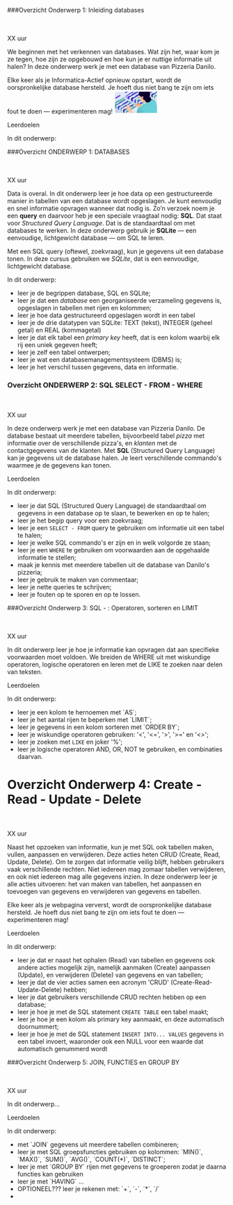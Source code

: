 ###Overzicht Onderwerp 1: Inleiding databases
 <div class="activity-item time-block">
    <div class="fa fa-clock-o fa-3x"><br></div>
    <br>XX uur
</div>


<p>We beginnen met het verkennen van databases. Wat zijn het, waar kom je ze 
tegen, hoe zijn ze opgebouwd en hoe kun je er nuttige informatie uit halen? 
In deze onderwerp werk je met een database van Pizzeria Danilo.</p>

<p>Elke keer als je Informatica-Actief opnieuw opstart, wordt de 
oorspronkelijke database hersteld. Je hoeft dus niet bang te zijn om iets 
fout te doen — experimenteren mag!

<img src="https://raw.githubusercontent.com/rweeda/PythonIA/main/sql/img/H1_overzicht.png" width="100">
</p>


<p>Leerdoelen</p>

In dit onderwerp:



###Overzicht ONDERWERP 1: DATABASES
 <div class="activity-item time-block">
    <div class="fa fa-clock-o fa-3x"><br></div>
    <br>XX uur
</div>


<p>Data is overal. In dit onderwerp leer je hoe data op een gestructureerde manier in tabellen van een database wordt opgeslagen. Je kunt eenvoudig en snel informatie opvragen wanneer dat nodig is. Zo’n verzoek noem je een <b>query</b> en daarvoor heb je een speciale vraagtaal
nodig: <b>SQL</b>. Dat staat voor <i>Structured Query Language</i>. Dat is de standaardtaal om met databases te werken.
In deze onderwerp gebruik je <b>SQLite</b> — een eenvoudige, lichtgewicht database — om SQL te leren.

Met een SQL query (oftewel, zoekvraag), kun je gegevens uit een database tonen. In deze cursus gebruiken we <i>SQLite</i>, dat is een eenvoudige, lichtgewicht database.</p>


In dit onderwerp:

<ul>
<li>leer je de begrippen database, SQL en SQLite;
<li>leer je dat een <i>database</i> een georganiseerde verzameling gegevens is, opgeslagen in tabellen met rijen en kolommen;
<li>leer je hoe data gestructureerd opgeslagen wordt in een tabel</li>
<li>leer je de drie datatypen van SQLite: TEXT (tekst), INTEGER (geheel getal) en REAL (kommagetal)</li>
<li>leer je dat elk tabel een <i>primary key</i> heeft, dat is een kolom waarbij elk rij een uniek gegeven heeft;
<li>leer je zelf een tabel ontwerpen;
<li>leer je wat een databasemanagementsysteem (DBMS) is;
<li>leer je het verschil tussen gegevens, data en informatie.
</ul>



### Overzicht ONDERWERP 2: SQL SELECT - FROM - WHERE
 <div class="activity-item time-block">
    <div class="fa fa-clock-o fa-3x"><br></div>
    <br>XX uur
</div>


<p>In deze onderwerp werk je met een database van Pizzeria Danilo. De database bestaat uit meerdere tabellen, bijvoorbeeld tabel <i>pizza</i> met informatie over de verschillende pizza's, en <i>klanten</i> met de contactgegevens van de klanten. 
Met <b>SQL</b> (Structured Query Language) kan je gegevens uit de database halen. Je leert verschillende commando's waarmee je de gegevens kan tonen.</p>


<p>Leerdoelen</p>

In dit onderwerp:
<ul> 
<li>leer je dat SQL (Structured Query Language) de standaardtaal om gegevens in een database op te slaan, te bewerken en op te halen;
<li>leer je het begip query voor een zoekvraag;</li>
<li>leer je een <code>SELECT - FROM</code> query te gebruiken om informatie uit een tabel te halen;</li>
<li>leer je welke SQL commando's er zijn en in welk volgorde ze staan;</li>
<li>leer je een <code>WHERE</code> te gebruiken om voorwaarden aan de opgehaalde informatie te stellen;</li>
<li>maak je kennis met meerdere tabellen uit de database van Danilo's pizzeria;</li>

<li>leer je gebruik te maken van commentaar;</li>
<li>leer je nette queries te schrijven;</li>
<li>leer je fouten op te sporen en op te lossen.</li>
</ul>


###Overzicht Onderwerp 3: SQL - : Operatoren, sorteren en LIMIT
 <div class="activity-item time-block">
    <div class="fa fa-clock-o fa-3x"><br></div>
    <br>XX uur
</div>


<p>In dit onderwerp leer je hoe je informatie kan opvragen dat aan specifieke voorwaarden moet voldoen. We breiden de WHERE uit met wiskundige operatoren, logische operatoren en leren met de LIKE te zoeken naar delen van teksten. </p>


<p>Leerdoelen</p>

In dit onderwerp:
<ul> 


<li>leer je een kolom te hernoemen met `AS`;</li>
<li>leer je het aantal rijen te beperken met `LIMIT`;</li>
<li>leer je gegevens in een kolom sorteren met `ORDER BY`;
<li>leer je wiskundige operatoren gebruiken: '<', '<=', '>', '>=' en '<>';</li>
<li>leer je zoeken met <code>LIKE</code> en joker '%';
<li>leer je logische operatoren AND, OR, NOT te gebruiken, en combinaties daarvan.


</ul>


# Overzicht Onderwerp 4: Create - Read - Update - Delete

 <div class="activity-item time-block">
    <div class="fa fa-clock-o fa-3x"><br></div>
    <br>XX uur
</div>


<p>Naast het opzoeken van informatie, kun je met SQL ook tabellen maken, vullen, aanpassen en verwijderen. Deze acties heten CRUD (Create, Read, Update, Delete). Om te zorgen dat informatie veilig blijft, hebben gebruikers vaak verschillende rechten. Niet iedereen mag zomaar tabellen verwijderen, en ook niet iedereen mag alle gegevens inzien. In deze onderwerp leer je alle acties uitvoeren: het van maken van tabellen, het aanpassen en toevoegen van gegevens en verwijderen van gegevens en tabellen.

<p>Elke keer als je webpagina ververst, wordt de 
oorspronkelijke database hersteld. Je hoeft dus niet bang te zijn om iets 
fout te doen — experimenteren mag!
</p>

<p>Leerdoelen</p>

In dit onderwerp:
<ul> 
<li>leer je dat er naast het ophalen (Read) van tabellen en gegevens ook andere acties mogelijk zijn, namelijk aanmaken (Create) aanpassen (Update), en verwijderen (Delete) van gegevens en van tabellen;
<li>leer je dat de vier acties samen een acronym 'CRUD' (Create-Read-Update-Delete) hebben;</li>
<li>leer je dat gebruikers verschillende CRUD rechten hebben op een database;
<li>leer je hoe je met de SQL statement <code>CREATE TABLE</code> een tabel maakt;
<li>leer je hoe je een kolom als primary key aanmaakt, en deze automatisch doornummert;
<li>leer je hoe je met de SQL statement <code>INSERT INTO... VALUES</code> gegevens in een tabel invoert, waaronder ook een NULL voor een waarde dat automatisch genummerd wordt

</ul>

###Overzicht Onderwerp 5: JOIN, FUNCTIES en GROUP BY


 <div class="activity-item time-block">
    <div class="fa fa-clock-o fa-3x"><br></div>
    <br>XX uur
</div>

<p>In dit onderwerp... </p>

<p>Leerdoelen</p>

In dit onderwerp:
<ul> 
<li>met `JOIN` gegevens uit meerdere tabellen combineren;
<li>leer je met SQL groepsfuncties gebruiken op kolommen: `MIN()`, `MAX()`, `SUM()`, `AVG()`,  `COUNT(*)`, `DISTINCT`;

<li>leer je met `GROUP BY` rijen met gegevens te groeperen zodat je daarna functies kan gebruiken
<li>leer je met `HAVING` ...

<li>OPTIONEEL??? leer je rekenen met: `+`, `-`, `*`, `/`
<li>


</ul>

